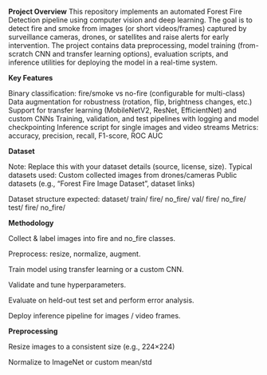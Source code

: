 **Project Overview**
This repository implements an automated Forest Fire Detection pipeline using computer vision and deep learning. The goal is to detect fire and smoke from images (or short videos/frames) captured by surveillance cameras, drones, or satellites and raise alerts for early intervention.
The project contains data preprocessing, model training (from-scratch CNN and transfer learning options), evaluation scripts, and inference utilities for deploying the model in a real-time system.

**Key Features**

Binary classification: fire/smoke vs no-fire (configurable for multi-class)
Data augmentation for robustness (rotation, flip, brightness changes, etc.)
Support for transfer learning (MobileNetV2, ResNet, EfficientNet) and custom CNNs
Training, validation, and test pipelines with logging and model checkpointing
Inference script for single images and video streams
Metrics: accuracy, precision, recall, F1-score, ROC AUC

**Dataset**

Note: Replace this with your dataset details (source, license, size).
Typical datasets used:
Custom collected images from drones/cameras
Public datasets (e.g., “Forest Fire Image Dataset”, dataset links)

Dataset structure expected:
dataset/
  train/
    fire/
    no_fire/
  val/
    fire/
    no_fire/
  test/
    fire/
    no_fire/
    
**Methodology**

Collect & label images into fire and no_fire classes.

Preprocess: resize, normalize, augment.

Train model using transfer learning or a custom CNN.

Validate and tune hyperparameters.

Evaluate on held-out test set and perform error analysis.

Deploy inference pipeline for images / video frames.

**Preprocessing**

Resize images to a consistent size (e.g., 224×224)

Normalize to ImageNet or custom mean/std
